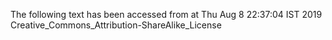 The following text has been accessed from at Thu Aug 8 22:37:04 IST 2019
Creative_Commons_Attribution-ShareAlike_License
